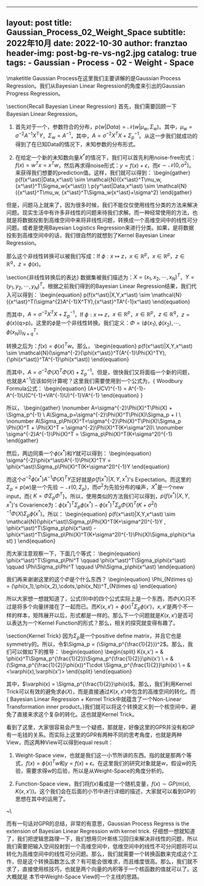 
---
layout:     post
title:      Gaussian_Process_02_Weight_Space
subtitle:   2022年10月
date:       2022-10-30
author:     franztao
header-img: post-bg-re-vs-ng2.jpg
catalog: true
tags:
    - Gaussian
    - Process
    - 02
    - Weight
    - Space
---
            

\maketitle
Gaussian Process在这里我们主要讲解的是Gaussian Process Regression。我们从Bayesian Linear Regression的角度来引出的Gaussian Progress Regression。

\section{Recall Bayesian Linear Regression}
首先，我们需要回顾一下Bayesian Linear Regression。

1. 首先对于一个，参数符合的分布，$p(w|Data) = \mathcal{N}(w|\mu_w,\Sigma_w)$。其中，$\mu_w = \sigma^{-2}A^{-1}X^TY$，$\Sigma_w = A^{-1}$，其中，$A=\sigma^{-2}X^TX+\Sigma_p^{-1}$。从这一步我们就成功的得到了在已知Data的情况下，未知参数的分布形式。

2. 在给定一个新的未知数向量$X^\ast$的情况下，我们可以首先利用noise-free形式：$f(x) = w^Tx = x^Tw$，然后再求得noise形式：$y=f(x)+\epsilon$，而$\epsilon \sim \mathcal{N}(0,\sigma^2)$。来获得我们想要的prediction值。这样，我们就可以得到：
\begin{gather}
    p(f(x^\ast)|Data,x^\ast) \sim \mathcal{N}({x^\ast}^T\mu_w, {x^\ast}^T\Sigma_w{x^\ast}) \\
    p(y^\ast|Data,x^\ast) \sim \mathcal{N}({x^\ast}^T\mu_w, {x^\ast}^T\Sigma_w{x^\ast}+\sigma^2)
\end{gather}

但是，问题马上就来了，因为很多时候，我们不能仅仅使用线性分类的方法来解决问题。现实生活中有许多非线性的问题来待我们求解。而一种经常使用的方法，也就是将数据投影到高维空间中来将非线性问题，转换成一个高维空间中的线性可分问题。或者是使用Bayesian Logistics Regression来进行分类。如果，是将数据投影到高维空间中的话，我们很自然的就想到了Kernel Bayesian Linear Regression。

那么这个非线性转换可以被我们写成：If $\phi:x\mapsto z$，$x\in \mathbb{R}^p$，$x\in\mathbb{R}^p$，$z\in\mathbb{R}^q$，$z=\phi(x)$。

\section{非线性转换后的表达}
数据集被我们描述为：$X = (x_1,x_2,\cdots,x_N)^T$，$Y = (y_1,y_2,\cdots,y_N)^T$。根据之前我们得到的Bayesian Linear Regression结果，我们代入可以得到：
\begin{equation}
    p(f(x^\ast)|X,Y,x^\ast) \sim \mathcal{N}({x^\ast}^T(\sigma^{2}A^{-1}X^TY),{x^\ast}^TA^{-1}x^\ast)
\end{equation}

而其中，$A = \sigma^{-2}X^TX+\Sigma_p^{-1}$，If $\phi:x\mapsto z$，$x\in \mathbb{R}^p$，$x\in\mathbb{R}^p$，$z\in\mathbb{R}^q$，$z=\phi(x)$(q>p)。这里的$\phi$是一个非线性转换。我们定义：$\Phi=(\phi(x_1),\phi(x_2),\cdots,\phi(x_N))^T_{N\times q}$。

转换之后为：$f(x) = \phi(x)^Tw$。那么，
\begin{equation}
    p(f(x^\ast)|X,Y,x^\ast) \sim \mathcal{N}(\sigma^{-2}{\phi(x^\ast)}^T(A^{-1}\Phi(X)^TY),{\phi(x^\ast)}^TA^{-1}\phi(x^\ast))
\end{equation}

而其中，$A=\sigma^{-2}\Phi(X)^T\Phi(X) + \Sigma_p^{-1}$。但是，很快我们又将面临一个新的问题，也就是$A^{-1}$应该如何计算呢？这里我们需要使用到一个公式为，{ Woodbury Formula公式：
\begin{equation}
    (A+UCV)^{-1} = A^{-1}-A^{-1}U(C^{-1}+VA^{-1}U)^{-1}VA^{-1}
\end{equation}
}

所以，
\begin{gather}
    \nonumber A=\sigma^{-2}\Phi(X)^T\Phi(X) + \Sigma_p^{-1} \\
    A\Sigma_p=\sigma^{-2}\Phi(X)^T\Phi(X)\Sigma_p + I \\
    \nonumber A\Sigma_p\Phi(X)^T=\sigma^{-2}\Phi(X)^T\Phi(X)\Sigma_p \Phi(X)^T + \Phi(X)^T =  \sigma^{-2}\Phi(X)^T(K+\sigma^2I)\\
    \nonumber \sigma^{-2}A^{-1}\Phi(X)^T = \Sigma_p\Phi(X)^T(K+\sigma^2I)^{-1}
\end{gather}

然后，两边同乘一个$\phi(x^\ast)$和$Y$就可以得到：
\begin{equation}
    \sigma^{-2}\phi(x^\ast)A^{-1}\Phi(X)^TY = \phi(x^\ast)\Sigma_p\Phi(X)^T(K+\sigma^2I)^{-1}Y 
\end{equation}

而这个$\sigma^{-2}\phi(x^\ast)A^{-1}\Phi(X)^TY$正好就是$p(f(x^\ast)|X,Y,x^\ast)$'s Expectation。而这里的$\Sigma_p=p(w)$是一个先验$\sim \mathcal{N}(0,\Sigma_p)$，而$\sigma^2$为先验分布的噪声，$X^\ast$是一个new input，而{ $K = \Phi\Sigma_p\Phi^T$}。所以，使用类似的方法我们可以得到，$p(f(x^\ast)|X,Y,x^\ast)$'s Covarience为：$\phi(x^\ast)^T\Sigma_p\phi(x^\ast) - \phi(x^\ast)^T\Sigma_p\Phi(X)^T(K+\sigma^2I)^{-1}\Phi(X)\Sigma_p\phi(x^\ast)$。所以：
\begin{equation}
    p(f(x^\ast)|X,Y,x^\ast) \sim \mathcal{N}(\phi(x^\ast)\Sigma_p\Phi(X)^T(K+\sigma^2I)^{-1}Y , \phi(x^\ast)^T\Sigma_p\phi(x^\ast) - \phi(x^\ast)^T\Sigma_p\Phi(X)^T(K+\sigma^2I)^{-1}\Phi(X)\Sigma_p\phi(x^\ast) )
\end{equation}

而大家注意观察一下，下面几个等式：
\begin{equation}
    \phi(x^\ast)^T\Sigma_p\Phi^T \qquad \phi(x^\ast)^T\Sigma_p\phi(x^\ast) \qquad
    \Phi\Sigma_p\Phi^T \qquad
    \Phi\Sigma_p\phi(x^\ast) 
\end{equation}

我们再来谢谢这里的这个$\Phi$是个什么东西？
\begin{equation}
    \Phi_{N\times q} = (\phi(x_1),\phi(x_2),\cdots,\phi(x_N))^T_{N\times q}
\end{equation}

所以大家想一想就知道了，公式(9)中的四个公式实际上是一个东西，而$\Phi(X)$只不过是将多个向量拼接在了一起而已。而$K(x,x')=\phi(x)^T\Sigma_p\phi(x')$，$x,x'$是两个不一样的样本，矩阵展开以后，形式都是一样的。那么下一个问题就是$K(x,x')$是否可以表达为一个Kernel Function的形式？那么，相关的探究就变得有趣了。

\section{Kernel Trick}
因为$\Sigma_p$是一个positive define matrix，并且它也是symmetry的。所以，令$\Sigma_p = (\Sigma_p^{\frac{1}{2}})^2$。那么，我们可以做如下的推导：
\begin{equation}
    \begin{split}
        K(x,x') 
        = & \phi(x)^T\Sigma_p^{\frac{1}{2}}\Sigma_p^{\frac{1}{2}}\phi(x') \\
        = & (\Sigma_p^{\frac{1}{2}}\phi(x))^T\cdot \Sigma_p^{\frac{1}{2}}\phi(x) \\
        = & <\varphi(x),\varphi(x')>
    \end{split}
\end{equation}

其中，$\varphi(x) = \Sigma_p^{\frac{1}{2}}\phi(x)$。那么，我们利用Kernel Trick可以有效的避免求$\phi(X)$，而是直接通过$K(x,x')$中包含的高维空间的转化。而{ Bayesian Linear Regression + Kernel Trick中就蕴含了一个Non-Linear Transformation inner product。}我们就可以将这个转换定义到一个核空间中，避免了直接来求这个复杂的转化。这也就是Kernel Trick。

看到了这里，大家很容易会产生一个疑惑，那就是，好像这里的GPR并没有和GP有一毛钱的关系。而实际上这里的GPR有两种不同的思考角度，也就是两种View，而这两种View可以得到equal result：

1. Weight-Space view，也就是我们这一小节所讲的东西。指的就是那两个等式，$f(x) = \phi(x)^Tw$和$y=f(x)+\epsilon$。在这里我们的研究对象就是$w$，假设$w$的先验，需要求得$w$的后验，所以是从Weight-Space的角度分析的。

2. Function-Space view，我们将$f(x)$看成是一个随机变量，$f(x)\sim GP(m(x),K(x,x'))$。这个我们会在后面的小节中进行详细的描述，大家就可以看到GP的思想在其中的运用了。

~\\

而有一句话对GPR的总结，非常的有意思，Gaussian Process Regress is the extension of Bayesian Linear Regression with kernel trick. 仔细想一想就知道了，我们把逻辑思路理一下，我们想用贝叶斯练习回归来解决非线性的问题，所以我们需要把输入空间投射到一个高维空间中，低维空间中的线性不可分问题将可以转化为高维空间中的线性可分问题。那么，我们就需要一个转换函数来完成这个工作，但是这个转换函数怎么求？有可能会很难求，而且维度很高。那么，我们就不求了，直接使用核技巧，也就是两个向量的内积等于一个核函数的值就可以了。这大概就是
本节中Weight-Space View的一个主线的思路。












